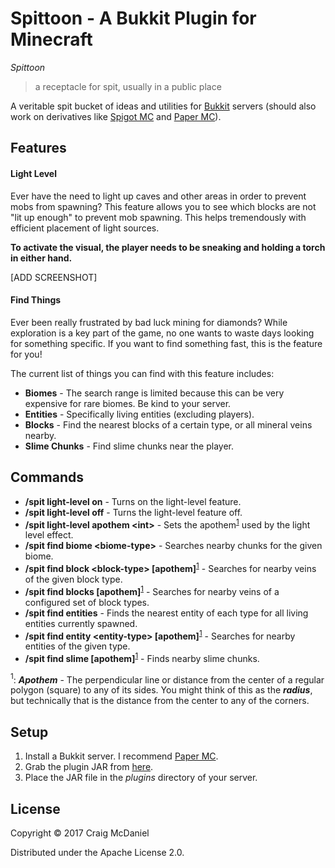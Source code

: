 # Spittoon - A Bukkit Plugin for Minecraft
_Spittoon_
> a receptacle for spit, usually in a public place

A veritable spit bucket of ideas and utilities for [Bukkit](https://bukkit.org) servers (should also work on derivatives 
like [Spigot MC](https://spigotmc.org) and [Paper MC](https://papermc.io)).

## Features

#### Light Level
Ever have the need to light up caves and other areas in order to prevent mobs from spawning? This feature allows you 
to see which blocks are not "lit up enough" to prevent mob spawning. This helps tremendously with efficient placement of
light sources.

__To activate the visual, the player needs to be sneaking and holding a torch in either hand.__

[ADD SCREENSHOT]

#### Find Things
Ever been really frustrated by bad luck mining for diamonds? While exploration is a key part of the game, no one wants 
to waste days looking for something specific. If you want to find something fast, this is the feature for you!

The current list of things you can find with this feature includes:
* __Biomes__ - The search range is limited because this can be very expensive for rare biomes. Be kind to your server.
* __Entities__ - Specifically living entities (excluding players).
* __Blocks__ - Find the nearest blocks of a certain type, or all mineral veins nearby.
* __Slime Chunks__ - Find slime chunks near the player.

## Commands
* __/spit light-level on__ - Turns on the light-level feature.
* __/spit light-level off__ - Turns the light-level feature off.
* __/spit light-level apothem &lt;int>__ - Sets the apothem<sup>[1](#apothem)</sup> used by the light level effect.
* __/spit find biome &lt;biome-type>__ - Searches nearby chunks for the given biome.
* __/spit find block &lt;block-type> [apothem]__<sup>[1](#apothem)</sup> - Searches for nearby veins of the given 
    block type.
* __/spit find blocks [apothem]__<sup>[1](#apothem)</sup> - Searches for nearby veins of a configured set of block 
    types.
* __/spit find entities__ - Finds the nearest entity of each type for all living entities currently spawned.
* __/spit find entity &lt;entity-type> [apothem]__<sup>[1](#apothem)</sup> - Searches for nearby entities of the given
    type.
* __/spit find slime [apothem]__<sup>[1](#apothem)</sup> - Finds nearby slime chunks.

<a name="apothem"><sup>1</sup></a>: ___Apothem___ - The perpendicular line or distance from the center of a regular
polygon (square) to any of its sides. You might think of this as the ___radius___, but technically that is the 
distance from the center to any of the corners.

## Setup

1. Install a Bukkit server. I recommend [Paper MC](https://papermc.io).
2. Grab the plugin JAR from [here](https://dev.bukkit.org/projects/spittoon/files).
3. Place the JAR file in the _plugins_ directory of your server.

## License

Copyright © 2017 Craig McDaniel

Distributed under the Apache License 2.0.
